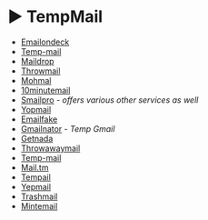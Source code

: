 # ► TempMail

* [Emailondeck](https://www.emailondeck.com/)
* [Temp-mail](https://www.temp-mail.org/)
* [Maildrop](https://www.maildrop.cc/)
* [Throwmail](https://www.throwmail.cc/)
* [Mohmal](https://www.mohmal.com/en)
* [10minutemail](https://www.10minutemail.com/)
* [Smailpro](https://www.smailpro.com/) - *offers various other services as well*
* [Yopmail](https://www.yopmail.com/)
* [Emailfake](https://www.emailfake.com/)
* [Gmailnator](https://gmailnator.com/) - *Temp Gmail*
* [Getnada](https://getnada.com/)
* [Throwawaymail](https://www.throwawaymail.com/en)
* [Temp-mail](https://temp-mail.io/en)
* [Mail.tm](https://mail.tm/en/)
* [Tempail](https://tempail.com/en/)
* [Yepmail](https://yepmail.co/)
* [Trashmail](https://trashmail.com/)
* [Mintemail](https://www.mintemail.com/)
